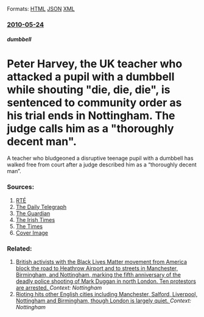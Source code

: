 
Formats: [HTML](/news/2010/05/24/peter-harvey-the-uk-teacher-who-attacked-a-pupil-with-a-dumbbell-while-shouting-die-die-die-is-sentenced-to-community-order-as-his-tri.html)  [JSON](/news/2010/05/24/peter-harvey-the-uk-teacher-who-attacked-a-pupil-with-a-dumbbell-while-shouting-die-die-die-is-sentenced-to-community-order-as-his-tri.json)  [XML](/news/2010/05/24/peter-harvey-the-uk-teacher-who-attacked-a-pupil-with-a-dumbbell-while-shouting-die-die-die-is-sentenced-to-community-order-as-his-tri.xml)  

### [2010-05-24](/news/2010/05/24/index.md)

##### dumbbell
# Peter Harvey, the UK teacher who attacked a pupil with a dumbbell while shouting "die, die, die", is sentenced to community order as his trial ends in Nottingham. The judge calls him as a "thoroughly decent man". 

A teacher who bludgeoned a disruptive teenage pupil with a dumbbell has walked free from court after a judge described him as a &ldquo;thoroughly decent man&rdquo;.


### Sources:

1. [RTÉ](http://www.rte.ie/news/2010/0524/harveyp.html)
2. [The Daily Telegraph](http://www.telegraph.co.uk/news/uknews/crime/7759346/Teacher-who-attacked-pupil-with-dumbbell-spared-jail.html)
3. [The Guardian](http://www.guardian.co.uk/education/2010/may/24/teacher-dumbbell-peter-harvey-community-order)
4. [The Irish Times](http://www.irishtimes.com/newspaper/breaking/2010/0524/breaking51.html)
5. [The Times](http://www.timesonline.co.uk/tol/news/uk/crime/article7134964.ece)
5. [Cover Image](http://i.telegraph.co.uk/multimedia/archive/01441/harvey_1441450a.jpg)

### Related:

1. [British activists with the Black Lives Matter movement from America block the road to Heathrow Airport and to streets in Manchester, Birmingham, and Nottingham, marking the fifth anniversary of the deadly police shooting of Mark Duggan in north London. Ten protestors are arrested. ](/news/2016/08/5/british-activists-with-the-black-lives-matter-movement-from-america-block-the-road-to-heathrow-airport-and-to-streets-in-manchester-birming.md) _Context: Nottingham_
2. [Rioting hits other English cities including Manchester, Salford, Liverpool, Nottingham and Birmingham, though London is largely quiet. ](/news/2011/08/10/rioting-hits-other-english-cities-including-manchester-salford-liverpool-nottingham-and-birmingham-though-london-is-largely-quiet.md) _Context: Nottingham_
